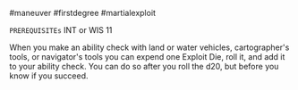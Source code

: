 #maneuver #firstdegree #martialexploit 

`PREREQUISITEs`
INT or WIS 11

When you make an ability check with land or water vehicles, cartographer's tools, or navigator's tools you can expend one Exploit Die, roll it, and add it to your ability check. You can do so after you roll the d20, but before you know if you succeed.